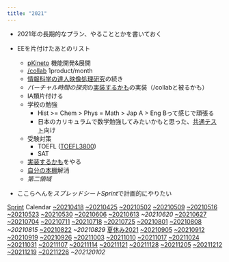 ```yaml
---
title: "2021"
---
```


* 2021年の長期的なプラン、やることとかを書いておく

* EEを片付けたあとのリスト
  
  * [pKineto](pKineto.md) 機能開発&展開
  * [/collab](https://scrapbox.io/collab) 1product/month
  * [情報科学の達人映像処理研究](%E6%83%85%E5%A0%B1%E7%A7%91%E5%AD%A6%E3%81%AE%E9%81%94%E4%BA%BA%E6%98%A0%E5%83%8F%E5%87%A6%E7%90%86%E7%A0%94%E7%A9%B6.md)の続き
  * *バーチャル時間の探究*の[実装するかも](%E5%AE%9F%E8%A3%85%E3%81%99%E3%82%8B%E3%81%8B%E3%82%82.md)の実装（/collabと被るかも）
  * IA類片付ける
  * 学校の勉強
    * Hist >= Chem > Phys = Math > Jap A > Eng Bって感じで頑張る
    * 日本のカリキュラムで数学勉強してみたいかもと思った、[共通テスト](%E5%85%B1%E9%80%9A%E3%83%86%E3%82%B9%E3%83%88.md)向け
  * 受験対策
    * TOEFL ([TOEFL3800](TOEFL3800.md))
    * SAT
  * [実装するかも](%E5%AE%9F%E8%A3%85%E3%81%99%E3%82%8B%E3%81%8B%E3%82%82.md)をやる
  * [自分の本棚](%E8%87%AA%E5%88%86%E3%81%AE%E6%9C%AC%E6%A3%9A.md)解消
  * *第二領域*
* ここらへんを*スプレッドシートSprint*で計画的にやりたい

[Sprint](Sprint.md) Calendar
[~20210418](~20210418.md)
[~20210425](~20210425.md)
[~20210502](~20210502.md)
[~20210509](~20210509.md)
[~20210516](~20210516.md)
[~20210523](~20210523.md)
[~20210530](~20210530.md)
[~20210606](~20210606.md)
[~20210613](~20210613.md)
*~20210620*
[~20210627](~20210627.md)
[~20210704](~20210704.md)
[~20210711](~20210711.md)
[~20210718](~20210718.md)
[~20210725](~20210725.md)
[~20210801](~20210801.md)
[~20210808](~20210808.md)
*~20210815*
[~20210822](~20210822.md)
*~20210829*
[夏休み2021](%E5%A4%8F%E4%BC%91%E3%81%BF2021.md)
[~20210905](~20210905.md)
[~20210912](~20210912.md)
[~20210919](~20210919.md)
[~20210926](~20210926.md)
[~20211003](~20211003.md)
[~20211010](~20211010.md)
[~20211017](~20211017.md)
[~20211024](~20211024.md)
[~20211031](~20211031.md)
[~20211107](~20211107.md)
[~20211114](~20211114.md)
[~20211121](~20211121.md)
[~20211128](~20211128.md)
[~20211205](~20211205.md)
[~20211212](~20211212.md)
[~20211219](~20211219.md)
[~20211226](~20211226.md)
*~202120102*
